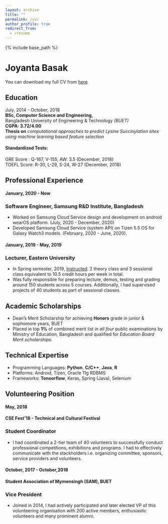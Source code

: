 ```yaml
---
layout: archive
title: ""
permalink: /cv/
author_profile: true
redirect_from:
  - /resume
---
```


{% include base_path %}


Joyanta Basak
=============

You can download my full CV from [here](https://joyantabasak13.github.io/files/AcademicCV_Joyanta_Basak.pdf).

Education
---------

July, 2014 - October, 2018 <br />
**BSc, Computer Science and Engineering,** <br />
Bangladesh University of Engineering & Technology *(BUET)* <br />
**CGPA: 3.72/4.00** <br />
**Thesis on** *computational approaches to predict Lysine Succinylation sites using machine learning based feature
selection*

#### Standardized Tests:
GRE Score : Q-167, V-155, AW: 3.5 (December, 2018) <br />
TOEFL Score: R-30, L-29, S-24, W-27 (December, 2018)

Professional Experience
-----------------------
#### January, 2020 - Now
### Software Engineer, Samsung R&D Institute, Bangladesh

* Worked on Samsung Cloud Service design and development on android wearOS platform. (July, 2020 - December, 2020)
* Developed Samsung Cloud Service (system API) on Tizen 5.5 OS for Galaxy Watch3 models. (February, 2020 - June, 2020). 

#### January, 2019 - May, 2019
### Lecturer, Eastern University

* In Spring semester, 2019, <a href="https://joyantabasak13.github.io/teaching/2019-spring-teaching-lecturer/" target="_blank">Instructed</a>. 2 theory class and 3 sessional class equivalent to 10.5 credit hours per week in total. <br /> 
* Was fully responsible for preparing lecture, demos, testing and grading around 150 students across 5 courses. Additionally, I had supervised projects of 40 students as part of sessional classes.

Academic Scholarships
---------------------

* Dean’s Merit Scholarship for achieving **Honors** grade in junior & sophomore years, BUET
* Placed in top **1%** of combined merit list in *all four* public examinations by Ministry of Education, Bangladesh and qualified for *Education Board Merit scholarships*.  


Technical Expertise
----------------------------------------
* Programming Languages:  **Python**, **C/C++**, **Java**, **R**
* Platforms: Android, Tizen, Oracle 11g RDBMS
* Frameworks: **Tensorflow**, Keras, Spring (Java), Selenium

Volunteering Position
----------------------
#### May, 2018 
#### CSE Fest’18 - Technical and Cultural Festival 
### Student Coordinator

* I had coordinated a 2-tier team of 40 volunteers to successfully conduct professional competitions, exhibitions
and programs. I had to effectively communicate with the stackholders i.e. organizing committee, sponsors, service providers and volunteers.   

#### October, 2017 - October,2018
#### Student Association of Mymensingh (SAM), BUET 
### Vice President
* Joined in 2014, I had actively participated and later elected VP of this volunteering organisation with 200 active members, enthusiastic volunteers and many prominent alumni.

